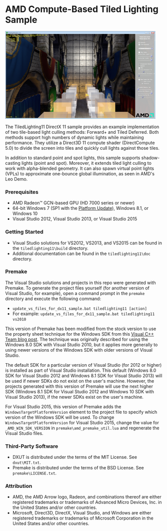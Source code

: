 # AMD Compute-Based Tiled Lighting Sample
<img src="tiledlighting11/media/Thumbnail.png" width="480" height="280" />

The TiledLighting11 DirectX 11 sample provides an example implementation of two tile-based light culling methods: Forward+ and Tiled Deferred. Both methods support high numbers of dynamic lights while maintaining performance. They utilize a Direct3D 11 compute shader (DirectCompute 5.0) to divide the screen into tiles and quickly cull lights against those tiles.

In addition to standard point and spot lights, this sample supports shadow-casting lights (point and spot). Moreover, it extends tiled light culling to work with alpha-blended geometry. It can also spawn virtual point lights (VPLs) to approximate one-bounce global illumination, as seen in AMD's Leo Demo.

### Prerequisites
* AMD Radeon&trade; GCN-based GPU (HD 7000 series or newer)
* 64-bit Windows 7 (SP1 with the [Platform Update](https://msdn.microsoft.com/en-us/library/windows/desktop/jj863687.aspx)), Windows 8.1, or Windows 10
* Visual Studio 2012, Visual Studio 2013, or Visual Studio 2015

### Getting Started
* Visual Studio solutions for VS2012, VS2013, and VS2015 can be found in the `tiledlighting11\build` directory.
* Additional documentation can be found in the `tiledlighting11\doc` directory.

### Premake
The Visual Studio solutions and projects in this repo were generated with Premake. To generate the project files yourself (for another version of Visual Studio, for example), open a command prompt in the `premake` directory and execute the following command:

* `update_vs_files_for_dx11_sample.bat tiledlighting11 [action]`
* For example: `update_vs_files_for_dx11_sample.bat tiledlighting11 vs2010`

This version of Premake has been modified from the stock version to use the property sheet technique for the Windows SDK from this [Visual C++ Team blog post](http://blogs.msdn.com/b/vcblog/archive/2012/11/23/using-the-windows-8-sdk-with-visual-studio-2010-configuring-multiple-projects.aspx). The technique was originally described for using the Windows 8.0 SDK with Visual Studio 2010, but it applies more generally to using newer versions of the Windows SDK with older versions of Visual Studio.

The default SDK for a particular version of Visual Studio (for 2012 or higher) is installed as part of Visual Studio installation. This default (Windows 8.0 SDK for Visual Studio 2012 and Windows 8.1 SDK for Visual Studio 2013) will be used if newer SDKs do not exist on the user's machine. However, the projects generated with this version of Premake will use the next higher SDK (Windows 8.1 SDK for Visual Studio 2012 and Windows 10 SDK with Visual Studio 2013), if the newer SDKs exist on the user's machine.

For Visual Studio 2015, this version of Premake adds the `WindowsTargetPlatformVersion` element to the project file to specify which version of the Windows SDK will be used. To change `WindowsTargetPlatformVersion` for Visual Studio 2015, change the value for `_AMD_WIN_SDK_VERSION` in `premake\amd_premake_util.lua` and regenerate the Visual Studio files.

### Third-Party Software
* DXUT is distributed under the terms of the MIT License. See `dxut\MIT.txt`.
* Premake is distributed under the terms of the BSD License. See `premake\LICENSE.txt`.

### Attribution
* AMD, the AMD Arrow logo, Radeon, and combinations thereof are either registered trademarks or trademarks of Advanced Micro Devices, Inc. in the United States and/or other countries.
* Microsoft, Direct3D, DirectX, Visual Studio, and Windows are either registered trademarks or trademarks of Microsoft Corporation in the United States and/or other countries.
